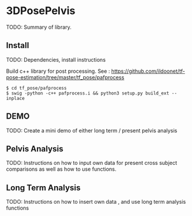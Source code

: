 # 3DPosePelvis

TODO: Summary of library.


## Install

TODO: Dependencies, install instructions


Build c++ library for post processing. See : https://github.com/ildoonet/tf-pose-estimation/tree/master/tf_pose/pafprocess
```
$ cd tf_pose/pafprocess
$ swig -python -c++ pafprocess.i && python3 setup.py build_ext --inplace
```


## DEMO

TODO: Create a mini demo of either long term / present pelvis analysis


## Pelvis Analysis

TODO: Instructions on how to input own data for present cross subject comparisons as well as how to use functions.


## Long Term Analysis


TODO: Instructions on how to insert own data , and use long term analysis functions

